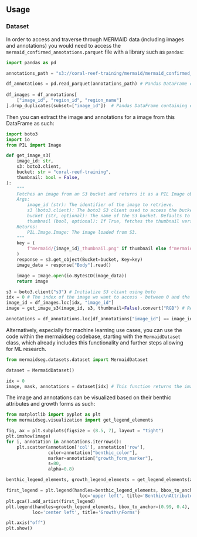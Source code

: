 ## Usage

### Dataset

In order to access and traverse through MERMAID data (including images and annotations) you would need to access the `mermaid_confirmed_annotations.parquet` file with a library such as `pandas`: 

```python
import pandas as pd 

annotations_path = "s3://coral-reef-training/mermaid/mermaid_confirmed_annotations.parquet" # Location of the annotations file

df_annotations = pd.read_parquet(annotations_path) # Pandas DataFrame containing each image alongside the 25 image annotations for benthic attributes and growth forms
    
df_images = df_annotations[ 
    ["image_id", "region_id", "region_name"]
].drop_duplicates(subset=["image_id"])  # Pandas DataFrame containing each image in the dataset
```

Then you can extract the image and annotations for a image from this DataFrame as such:

```python
import boto3
import io
from PIL import Image

def get_image_s3(
    image_id: str,
    s3: boto3.client,
    bucket: str = "coral-reef-training",
    thumbnail: bool = False,
):
    """
    Fetches an image from an S3 bucket and returns it as a PIL Image object.
    Args:
        image_id (str): The identifier of the image to retrieve.
        s3 (boto3.client): The boto3 S3 client used to access the bucket.
        bucket (str, optional): The name of the S3 bucket. Defaults to "coral-reef-training".
        thumbnail (bool, optional): If True, fetches the thumbnail version of the image. Defaults to False.
    Returns:
        PIL.Image.Image: The image loaded from S3.
    """
    key = (
        f"mermaid/{image_id}_thumbnail.png" if thumbnail else f"mermaid/{image_id}.png"
    )
    response = s3.get_object(Bucket=bucket, Key=key)
    image_data = response["Body"].read()

    image = Image.open(io.BytesIO(image_data))
    return image

s3 = boto3.client("s3") # Initialize S3 cliant using boto
idx = 0 # The index of the image we want to access - between 0 and the number of images 
image_id = df_images.loc[idx, "image_id"]
image = get_image_s3(image_id, s3, thumbnail=False).convert("RGB") # Retrieving the image from the bucket using the above-defined function

annotations = df_annotations.loc[df_annotations["image_id"] == image_id]
```

Alternatively, especially for machine learning use cases, you can use the code within the mermaidseg codebase, starting with the `MermaidDataset` class, which already includes this functionality and further steps allowing for ML research.

```python
from mermaidseg.datasets.dataset import MermaidDataset

dataset = MermaidDataset()

idx = 0
image, mask, annotations = dataset[idx] # This function returns the image, annotations alongside a semantic segmentation mask.
```

The image and annotations can be visualized based on their benthic attributes and growth forms as such:

```python
from matplotlib import pyplot as plt
from mermaidseg.visualization import get_legend_elements

fig, ax = plt.subplots(figsize = (8.5, 7), layout = "tight")
plt.imshow(image)
for i, annotation in annotations.iterrows():
    plt.scatter(annotation['col'], annotation['row'], 
                color=annotation["benthic_color"],
                marker=annotation["growth_form_marker"], 
                s=80,
                alpha=0.8)

benthic_legend_elements, growth_legend_elements = get_legend_elements(annotations)

first_legend = plt.legend(handles=benthic_legend_elements, bbox_to_anchor=(0.99, 1), 
                            loc='upper left', title='Benthic\nAttributes')
plt.gca().add_artist(first_legend)
plt.legend(handles=growth_legend_elements, bbox_to_anchor=(0.99, 0.4), 
          loc='center left', title='Growth\nForms')

plt.axis("off")
plt.show() 
```